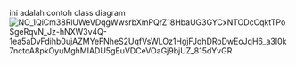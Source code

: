 ini adalah contoh class diagram
![NO_1QiCm38RlUWeVDqgWwsrbXmPQrZ18HbaUG3GYCxNTODcCqktTPoSgeRqvN_Jz-hNXW3v4Q-1ea5aDvFdihb0ujAZMYeFNheS2UqfVsWLOz1HgjFJqhDRoDwEoJqH6_a3I0k7nctoA8pkOyuMghMIADU5gEuVDCeVOaGj9bjUZ_815dYvGR](https://github.com/user-attachments/assets/5624880a-ac63-4910-a798-5e11085a7d59)
